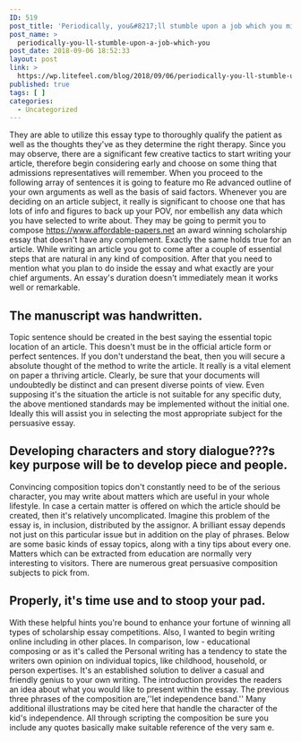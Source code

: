 ```yaml
---
ID: 519
post_title: 'Periodically, you&#8217;ll stumble upon a job which you might not have had the precise expertise required.'
post_name: >
  periodically-you-ll-stumble-upon-a-job-which-you
post_date: 2018-09-06 18:52:33
layout: post
link: >
  https://wp.litefeel.com/blog/2018/09/06/periodically-you-ll-stumble-upon-a-job-which-you/
published: true
tags: [ ]
categories:
  - Uncategorized
---
```

<p>They are able to utilize this essay type to thoroughly qualify the patient as well as the thoughts they've as they determine the right therapy. Since you may observe, there are a significant few creative tactics to start writing your article, therefore begin considering early and choose on some thing that admissions representatives will remember. When you proceed to the following array of sentences it is going to feature mo Re advanced outline of your own arguments as well as the basis of said factors.<!--more--> Whenever you are deciding on an article subject, it really is significant to choose one that has lots of info and figures to back up your POV, nor embellish any data which you have selected to write about. They may be going to permit you to compose <a href="https://www.affordable-papers.net/">https://www.affordable-papers.net</a> an award winning scholarship essay that doesn't have any complement. Exactly the same holds true for an article. While writing an article you got to come after a couple of essential steps that are natural in any kind of composition. After that you need to mention what you plan to do inside the essay and what exactly are your chief arguments. An essay's duration doesn't immediately mean it works well or remarkable.  <h2>The manuscript was handwritten.</h2><p>Topic sentence should be created in the best saying the essential topic location of an article. This doesn't must be in the official article form or perfect sentences. If you don't understand the beat, then you will secure a absolute thought of the method to write the article. It really is a vital element on paper a thriving article. Clearly, be sure that your documents will undoubtedly be distinct and can present diverse points of view. Even supposing it's the situation the article is not suitable for any specific duty, the above mentioned standards may be implemented without the initial one. Ideally this will assist you in selecting the most appropriate subject for the persuasive essay.    <h2>Developing characters and story  dialogue???s key purpose will be to develop piece and people.</h2><p>Convincing composition topics don't constantly need to be of the serious character, you may write about matters which are useful in your whole lifestyle. In case a certain matter is offered on which the article should be created, then it's relatively uncomplicated. Imagine this problem of the essay is, in inclusion, distributed by the assignor. A brilliant essay depends not just on this particular issue but in addition on the play of phrases. Below are some basic kinds of essay topics, along with a tiny tips about every one. Matters which can be extracted from education are normally very interesting to visitors. There are numerous great persuasive composition subjects to pick from.  <h2>Properly, it's time use and to stoop your pad.</h2><p>With these helpful hints you're bound to enhance your fortune of winning all types of scholarship essay competitions. Also, I wanted to begin writing online including in other places. In comparison, low - educational composing or as it's called the Personal writing has a tendency to state the writers own opinion on individual topics, like childhood, household, or person expertises. It's an established solution to deliver a casual and friendly genius to your own writing. The introduction provides the readers an idea about what you would like to present within the essay. The previous three phrases of the composition are,''let independence band.'' Many additional illustrations may be cited here that handle the character of the kid's independence. All through scripting the composition be sure you include any quotes basically make suitable reference of the very sam e.